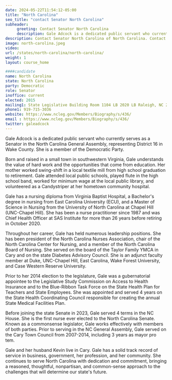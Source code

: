 ```yaml
---
date: 2024-05-22T11:54:12-05:00
title: "North Carolina"
seo_title: "contact Senator North Carolina"
subheader:
     greeting: Contact Senator North Carolina
     description: Gale Adcock is a dedicated public servant who currently serves as a Senator in the North Carolina General Assembly, representing District 16 in Wake County. She is a member of the Democratic Party.
description: Contact Senator North Carolina of North Carolina. Contact information for North Carolina includes email address, phone number, and mailing address.
image: north-carolina.jpeg
video:
url: /states/north-carolina/north-carolina/
weight: 1
layout: course_home

####candidate
name: North Carolina
state: North Carolina
party: Democratic
role: Senator
inoffice: current
elected: 2015
mailing1: State Legislative Building Room 1104 LB 2020 LB Raleigh, NC 27603-2808
phone1: 919-715-3036
website: https://www.ncleg.gov/Members/Biography/s/436/
email : https://www.ncleg.gov/Members/Biography/s/436/
twitter: galeadcock
---
```

Gale Adcock is a dedicated public servant who currently serves as a Senator in the North Carolina General Assembly, representing District 16 in Wake County. She is a member of the Democratic Party.

Born and raised in a small town in southwestern Virginia, Gale understands the value of hard work and the opportunities that come from education. Her mother worked swing-shift in a local textile mill from high school graduation to retirement. Gale attended local public schools, played flute in the high school band, worked for minimum wage at the local public library, and volunteered as a Candystriper at her hometown community hospital.

Gale has a nursing diploma from Virginia Baptist Hospital, a Bachelor's degree in nursing from East Carolina University (ECU), and a Master of Science in Nursing from the University of North Carolina at Chapel Hill (UNC-Chapel Hill). She has been a nurse practitioner since 1987 and was Chief Health Officer at SAS Institute for more than 26 years before retiring in October 2020.

Throughout her career, Gale has held numerous leadership positions. She has been president of the North Carolina Nurses Association, chair of the North Carolina Center for Nursing, and a member of the North Carolina Board of Nursing. She served on the board of the Taylor Family YMCA in Cary and on the state Diabetes Advisory Council. She is an adjunct faculty member at Duke, UNC-Chapel Hill, East Carolina, Wake Forest University, and Case Western Reserve University.

Prior to her 2014 election to the legislature, Gale was a gubernatorial appointee to the Legislative Study Commission on Access to Health Insurance and to the Blue-Ribbon Task Force on the State Health Plan for Teachers and State Employees. She was appointed and served 4 years on the State Health Coordinating Council responsible for creating the annual State Medical Facilities Plan.

Before joining the state Senate in 2023, Gale served 4 terms in the NC House. She is the first nurse ever elected to the North Carolina Senate. Known as a commonsense legislator, Gale works effectively with members of both parties. Prior to serving in the NC General Assembly, Gale served on the Cary Town Council from 2007-2014, including 3 years as mayor pro tem.

Gale and her husband Kevin live in Cary. Gale has a solid track record of service in business, government, her profession, and her community. She continues to serve North Carolina with dedication and commitment, bringing a reasoned, thoughtful, nonpartisan, and common-sense approach to the challenges that will determine our state's future.
